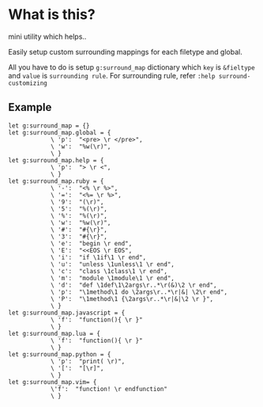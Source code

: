 What is this?
==================================
mini utility which helps..

Easily setup custom surrounding mappings for each filetype and global.

All you have to do is setup `g:surround_map` dictionary which `key` is
`&fieltype` and `value` is `surrounding rule`.
For surrounding rule, refer `:help surround-customizing`

Example
----------------------------------
    let g:surround_map = {}
    let g:surround_map.global = {
                \ 'p':  "<pre> \r </pre>",
                \ 'w':  "%w(\r)",
                \ }
    let g:surround_map.help = {
                \ 'p':  "> \r <",
                \ }
    let g:surround_map.ruby = {
                \ '-':  "<% \r %>",
                \ '=':  "<%= \r %>",
                \ '9':  "(\r)",
                \ '5':  "%(\r)",
                \ '%':  "%(\r)",
                \ 'w':  "%w(\r)",
                \ '#':  "#{\r}",
                \ '3':  "#{\r}",
                \ 'e':  "begin \r end",
                \ 'E':  "<<EOS \r EOS",
                \ 'i':  "if \1if\1 \r end",
                \ 'u':  "unless \1unless\1 \r end",
                \ 'c':  "class \1class\1 \r end",
                \ 'm':  "module \1module\1 \r end",
                \ 'd':  "def \1def\1\2args\r..*\r(&)\2 \r end",
                \ 'p':  "\1method\1 do \2args\r..*\r|&| \2\r end",
                \ 'P':  "\1method\1 {\2args\r..*\r|&|\2 \r }",
                \ }
    let g:surround_map.javascript = {
                \ 'f':  "function(){ \r }"
                \ }
    let g:surround_map.lua = {
                \ 'f':  "function(){ \r }"
                \ }
    let g:surround_map.python = {
                \ 'p':  "print( \r)",
                \ '[':  "[\r]",
                \ }
    let g:surround_map.vim= {
                \'f':  "function! \r endfunction"
                \ }
